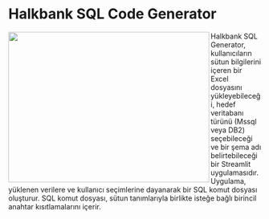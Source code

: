 # Halkbank SQL Code Generator

<img align="left"  width="400" height="300" src="">

Halkbank SQL Generator, kullanıcıların sütun bilgilerini içeren bir Excel dosyasını yükleyebileceği, hedef veritabanı türünü (Mssql veya DB2) seçebileceği ve bir şema adı belirtebileceği bir Streamlit uygulamasıdır. Uygulama, yüklenen verilere ve kullanıcı seçimlerine dayanarak bir SQL komut dosyası oluşturur. SQL komut dosyası, sütun tanımlarıyla birlikte isteğe bağlı birincil anahtar kısıtlamalarını içerir.
